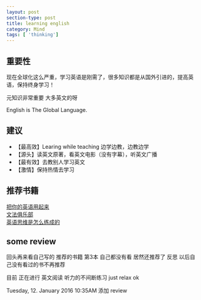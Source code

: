 ```yaml
---
layout: post
section-type: post
title: learning english
category: Mind
tags: [ 'thinking']
---
```


## 重要性

现在全球化这么严重，学习英语是刚需了，很多知识都是从国外引进的，提高英语，保持终身学习！

元知识非常重要 大多英文的呀

English is The Global Language.

## 建议

* 【最高效】Learing while teaching 边学边教，边教边学
* 【源头】读英文原著，看英文电影（没有字幕），听英文广播
* 【最有效】去教别人学习英文
* 【激情】保持热情去学习

## 推荐书籍

[把你的英语用起来](http://book.douban.com/subject/3748247/)  
[文法俱乐部](http://book.douban.com/subject/6432399/)  
[英语思维是怎么练成的](http://book.douban.com/subject/4718495/)

## some review

回头再来看自己写的 推荐的书籍 第3本 自己都没有看 居然还推荐了 反思 以后自己没有看过的书不再推荐

目前 正在进行 英文阅读 听力的不间断练习 just relax ok

Tuesday, 12. January 2016 10:35AM 添加 review
